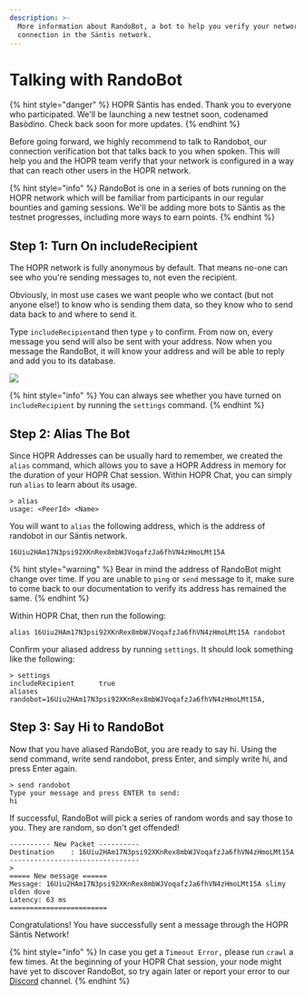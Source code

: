 ```yaml
---
description: >-
  More information about RandoBot, a bot to help you verify your network
  connection in the Säntis network.
---
```


# Talking with RandoBot

{% hint style="danger" %}
HOPR Säntis has ended. Thank you to everyone who participated. We'll be launching a new testnet soon, codenamed Basòdino. Check back soon for more updates.
{% endhint %}

Before going forward, we highly recommend to talk to Randobot, our connection verification bot that talks back to you when spoken. This will help you and the HOPR team verify that your network is configured in a way that can reach other users in the HOPR network.

{% hint style="info" %}
RandoBot is one in a series of bots running on the HOPR network which will be familiar from participants in our regular bounties and gaming sessions. We'll be adding more bots to Säntis as the testnet progresses, including more ways to earn points.
{% endhint %}

## Step 1: Turn On includeRecipient

The HOPR network is fully anonymous by default. That means no-one can see who you're sending messages to, not even the recipient.

Obviously, in most use cases we want people who we contact \(but not anyone else!\) to know who is sending them data, so they know who to send data back to and where to send it.

Type `includeRecipient`and then type `y` to confirm. From now on, every message you send will also be sent with your address. Now when you message the RandoBot, it will know your address and will be able to reply and add you to its database.

![](../.gitbook/assets/include-recipient.png)

{% hint style="info" %}
You can always see whether you have turned on `includeRecipient` by running the `settings` command.
{% endhint %}

## Step 2: Alias The Bot

Since HOPR Addresses can be usually hard to remember, we created the `alias` command, which allows you to save a HOPR Address in memory for the duration of your HOPR Chat session. Within HOPR Chat, you can simply run `alias` to learn about its usage.

```text
> alias
usage: <PeerId> <Name>
```

You will want to `alias` the following address, which is the address of randobot in our Säntis network.

```text
16Uiu2HAm17N3psi92XKnRex8mbWJVoqafzJa6fhVN4zHmoLMt15A
```

{% hint style="warning" %}
Bear in mind the address of RandoBot might change over time. If you are unable to `ping` or `send` message to it, make sure to come back to our documentation to verify its address has remained the same.
{% endhint %}

Within HOPR Chat, then run the following:

```text
alias 16Uiu2HAm17N3psi92XKnRex8mbWJVoqafzJa6fhVN4zHmoLMt15A randobot
```

Confirm your aliased address by running `settings`. It should look something like the following:

```text
> settings
includeRecipient      true
aliases               randobot=16Uiu2HAm17N3psi92XKnRex8mbWJVoqafzJa6fhVN4zHmoLMt15A,
```

## Step 3: Say Hi to RandoBot

Now that you have aliased RandoBot, you are ready to say hi. Using the send command, write send randobot, press Enter, and simply write hi, and press Enter again.

```text
> send randobot
Type your message and press ENTER to send:
hi
```

If successful, RandoBot will pick a series of random words and say those to you. They are random, so don't get offended!

```text
---------- New Packet ----------
Destination    : 16Uiu2HAm17N3psi92XKnRex8mbWJVoqafzJa6fhVN4zHmoLMt15A
--------------------------------
>
===== New message ======
Message: 16Uiu2HAm17N3psi92XKnRex8mbWJVoqafzJa6fhVN4zHmoLMt15A slimy olden dove
Latency: 63 ms
========================
```

Congratulations! You have successfully sent a message through the HOPR Säntis Network!

{% hint style="info" %}
In case you get a `Timeout Error,` please run `crawl` a few times. At the beginning of your HOPR Chat session, your node might have yet to discover RandoBot, so try again later or report your error to our [Discord](https://discord.gg/5FWSfq7) channel.
{% endhint %}

